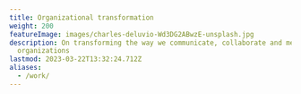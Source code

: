 ```yaml
---
title: Organizational transformation
weight: 200
featureImage: images/charles-deluvio-Wd3DG2ABwzE-unsplash.jpg
description: On transforming the way we communicate, collaborate and measure success in
  organizations
lastmod: 2023-03-22T13:32:24.712Z
aliases:
  - /work/
---
```

